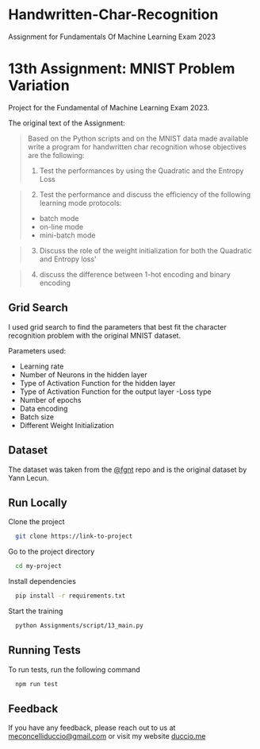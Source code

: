 # Handwritten-Char-Recognition
Assignment for Fundamentals Of Machine Learning Exam 2023

# 13th Assignment: MNIST Problem Variation

Project for the Fundamental of Machine Learning Exam 2023.

The original text of the Assignment:

> Based on the Python scripts and on the MNIST data made available write a program for handwritten char recognition whose objectives are the following:
>
> 1. Test the performances by using the Quadratic and the Entropy Loss

> 2.  Test the performance and discuss the efficiency of the following learning mode protocols:
>
> - batch mode
> - on-line mode
> - mini-batch mode

> 3.  Discuss the role of the weight initialization for both the Quadratic and Entropy loss'

> 4. discuss the difference between 1-hot encoding and binary encoding

## Grid Search

I used grid search to find the parameters that best fit the character recognition problem with the original MNIST dataset.

Parameters used:

- Learning rate
- Number of Neurons in the hidden layer
- Type of Activation Function for the hidden layer
- Type of Activation Function for the output layer
-Loss type
- Number of epochs
- Data encoding
- Batch size
- Different Weight Initialization

## Dataset

The dataset was taken from the [@fgnt](https://github.com/fgnt/mnist) repo and is the original dataset by Yann Lecun.

## Run Locally

Clone the project

```bash
  git clone https://link-to-project
```

Go to the project directory

```bash
  cd my-project
```

Install dependencies

```bash
  pip install -r requirements.txt
```

Start the training

```bash
  python Assignments/script/13_main.py
```

## Running Tests

To run tests, run the following command

```bash
  npm run test
```

## Feedback

If you have any feedback, please reach out to us at meconcelliduccio@gmail.com or visit my website [duccio.me](http://www.duccio.me)
